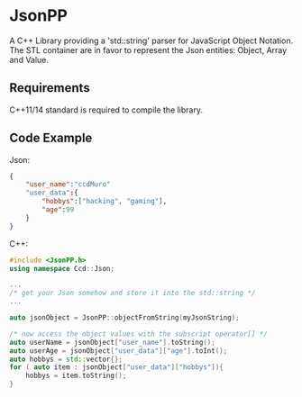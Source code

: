 JsonPP
======

A C++ Library providing a 'std::string' parser for JavaScript Object Notation. The STL container are in favor to represent the Json entities: Object, Array and Value.

Requirements
------------
C++11/14 standard is required to compile the library.

Code Example
------------

Json:
```json
{
	"user_name":"ccdMuro"
	"user_data":{
		"hobbys":["hacking", "gaming"],
		"age":99
	}
}
```

C++:
```C++
#include <JsonPP.h>
using namespace Ccd::Json;

...
/* get your Json somehow and store it into the std::string */
...

auto jsonObject = JsonPP::objectFromString(myJsonString);

/* now access the object values with the subscript operator[] */
auto userName = jsonObject["user_name"].toString();
auto userAge = jsonObject["user_data"]["age"].toInt();
auto hobbys = std::vector{};
for ( auto item : jsonObject["user_data"]["hobbys"]){
	hobbys = item.toString();
}
```